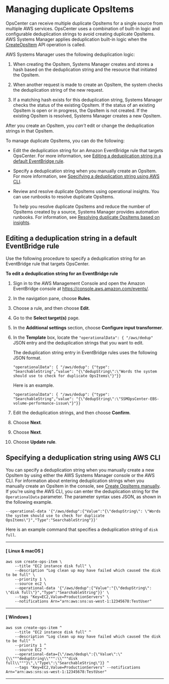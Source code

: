 # Managing duplicate OpsItems<a name="OpsCenter-working-deduplication"></a>

OpsCenter can receive multiple duplicate OpsItems for a single source from multiple AWS services\. OpsCenter uses a combination of built\-in logic and configurable deduplication strings to avoid creating duplicate OpsItems\. AWS Systems Manager applies deduplication built\-in logic when the [CreateOpsItem](https://docs.aws.amazon.com/systems-manager/latest/APIReference/API_CreateOpsItem.html) API operation is called\. 

AWS Systems Manager uses the following deduplication logic:

1. When creating the OpsItem, Systems Manager creates and stores a hash based on the deduplication string and the resource that initiated the OpsItem\. 

1. When another request is made to create an OpsItem, the system checks the deduplication string of the new request\.

1. If a matching hash exists for this deduplication string, Systems Manager checks the status of the existing OpsItem\. If the status of an existing OpsItem is open or in progress, the OpsItem is not created\. If the existing OpsItem is resolved, Systems Manager creates a new OpsItem\.

After you create an OpsItem, you *can't* edit or change the deduplication strings in that OpsItem\.

To manage duplicate OpsItems, you can do the following:
+ Edit the deduplication string for an Amazon EventBridge rule that targets OpsCenter\. For more information, see [Editing a deduplication string in a default EventBridge rule](#OpsCenter-working-deduplication-editing-cwe)\. 
+ Specify a deduplication string when you manually create an OpsItem\. For more information, see [Specifying a deduplication string using AWS CLI](#OpsCenter-working-deduplication-configuring-manual-cli)\.
+ Review and resolve duplicate OpsItems using operational insights\. You can use runbooks to resolve duplicate OpsItems\.

  To help you resolve duplicate OpsItems and reduce the number of OpsItems created by a source, Systems Manager provides automation runbooks\. For information, see [Resolving duplicate OpsItems based on insights](OpsCenter-working-operational-insights.md#OpsCenter-working-operational-insights-resolve)\.

## Editing a deduplication string in a default EventBridge rule<a name="OpsCenter-working-deduplication-editing-cwe"></a>

Use the following procedure to specify a deduplication string for an EventBridge rule that targets OpsCenter\.

**To edit a deduplication string for an EventBridge rule**

1. Sign in to the AWS Management Console and open the Amazon EventBridge console at [https://console\.aws\.amazon\.com/events/](https://console.aws.amazon.com/events/)\.

1. In the navigation pane, choose **Rules**\.

1. Choose a rule, and then choose **Edit**\.

1. Go to the **Select target\(s\)** page\.

1. In the **Additional settings** section, choose **Configure input transformer**\.

1. In the **Template** box, locate the `"operationalData": { "/aws/dedup"` JSON entry and the deduplication strings that you want to edit\.

   The deduplication string entry in EventBridge rules uses the following JSON format\.

   ```
   "operationalData": { "/aws/dedup": {"type": "SearchableString","value": "{\"dedupString\":\"Words the system should use to check for duplicate OpsItems\"}"}}
   ```

   Here is an example\.

   ```
   "operationalData": { "/aws/dedup": {"type": "SearchableString","value": "{\"dedupString\":\"SSMOpsCenter-EBS-volume-performance-issue\"}"}}
   ```

1. Edit the deduplication strings, and then choose **Confirm**\.

1. Choose **Next**\.

1. Choose **Next**\.

1. Choose **Update rule**\.

## Specifying a deduplication string using AWS CLI<a name="OpsCenter-working-deduplication-configuring-manual-cli"></a>

You can specify a deduplication string when you manually create a new OpsItem by using either the AWS Systems Manager console or the AWS CLI\. For information about entering deduplication strings when you manually create an OpsItem in the console, see [Create OpsItems manually](OpsCenter-manually-create-OpsItems.md)\. If you're using the AWS CLI, you can enter the deduplication string for the `OperationalData` parameter\. The parameter syntax uses JSON, as shown in the following example\.

```
--operational-data '{"/aws/dedup":{"Value":"{\"dedupString\": \"Words the system should use to check for duplicate OpsItems\"}","Type":"SearchableString"}}'
```

Here is an example command that specifies a deduplication string of `disk full`\.

------
#### [ Linux & macOS ]

```
aws ssm create-ops-item \
    --title "EC2 instance disk full" \
    --description "Log clean up may have failed which caused the disk to be full" \
    --priority 1 \
    --source ec2 \
    --operational-data '{"/aws/dedup":{"Value":"{\"dedupString\": \"disk full\"}","Type":"SearchableString"}}' \
    --tags "Key=EC2,Value=ProductionServers" \
    --notifications Arn="arn:aws:sns:us-west-1:12345678:TestUser"
```

------
#### [ Windows ]

```
aws ssm create-ops-item ^
    --title "EC2 instance disk full" ^
    --description "Log clean up may have failed which caused the disk to be full" ^
    --priority 1 ^
    --source EC2 ^
    --operational-data={\"/aws/dedup\":{\"Value\":\"{\\"""dedupString\\""":\\"""disk full\\"""}\",\"Type\":\"SearchableString\"}} ^
    --tags "Key=EC2,Value=ProductionServers" --notifications Arn="arn:aws:sns:us-west-1:12345678:TestUser"
```

------